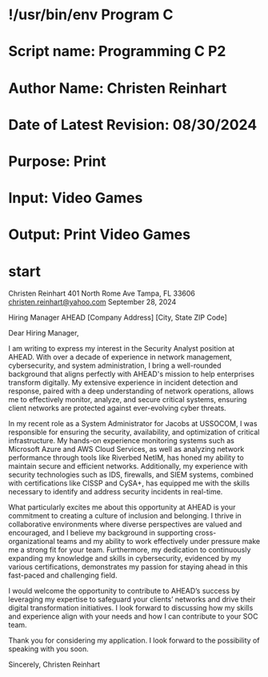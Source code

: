 # !/usr/bin/env Program C
# Script name: Programming C P2
# Author Name: Christen Reinhart
# Date of Latest Revision: 08/30/2024
# Purpose: Print
# Input: Video Games
# Output: Print Video Games

# start

Christen Reinhart
401 North Rome Ave
Tampa, FL 33606
christen.reinhart@yahoo.com
September 28, 2024

Hiring Manager
AHEAD
[Company Address]
[City, State ZIP Code]

Dear Hiring Manager,

I am writing to express my interest in the Security Analyst position at AHEAD. With over a decade of experience in network management, cybersecurity, and system administration, I bring a well-rounded background that aligns perfectly with AHEAD's mission to help enterprises transform digitally. My extensive experience in incident detection and response, paired with a deep understanding of network operations, allows me to effectively monitor, analyze, and secure critical systems, ensuring client networks are protected against ever-evolving cyber threats.

In my recent role as a System Administrator for Jacobs at USSOCOM, I was responsible for ensuring the security, availability, and optimization of critical infrastructure. My hands-on experience monitoring systems such as Microsoft Azure and AWS Cloud Services, as well as analyzing network performance through tools like Riverbed NetIM, has honed my ability to maintain secure and efficient networks. Additionally, my experience with security technologies such as IDS, firewalls, and SIEM systems, combined with certifications like CISSP and CySA+, has equipped me with the skills necessary to identify and address security incidents in real-time.

What particularly excites me about this opportunity at AHEAD is your commitment to creating a culture of inclusion and belonging. I thrive in collaborative environments where diverse perspectives are valued and encouraged, and I believe my background in supporting cross-organizational teams and my ability to work effectively under pressure make me a strong fit for your team. Furthermore, my dedication to continuously expanding my knowledge and skills in cybersecurity, evidenced by my various certifications, demonstrates my passion for staying ahead in this fast-paced and challenging field.

I would welcome the opportunity to contribute to AHEAD’s success by leveraging my expertise to safeguard your clients’ networks and drive their digital transformation initiatives. I look forward to discussing how my skills and experience align with your needs and how I can contribute to your SOC team.

Thank you for considering my application. I look forward to the possibility of speaking with you soon.

Sincerely,
Christen Reinhart





